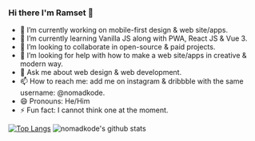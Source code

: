### Hi there I'm Ramset 👋

- 🔭 I’m currently working on mobile-first design & web site/apps.
- 🌱 I’m currently learning Vanilla JS along with PWA, React JS & Vue 3.
- 👯 I’m looking to collaborate in open-source & paid projects.
- 🤔 I’m looking for help with how to make a web site/apps in creative & modern way.
- 💬 Ask me about web design & web development.
- 📫 How to reach me: add me on instagram & dribbble with the same username: @nomadkode.
- 😄 Pronouns: He/Him
- ⚡ Fun fact: I cannot think one at the moment.

[![Top Langs](https://github-readme-stats.vercel.app/api/top-langs/?username=nomadkode&theme=onedark)](https://github.com/nomadkode/github-readme-stats)
![nomadkode's github stats](https://github-readme-stats.vercel.app/api?username=nomadkode&show_icons=true&theme=onedark&count_private=true)

